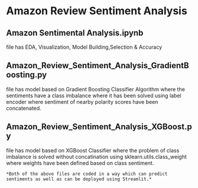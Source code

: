 # Amazon Review Sentiment Analysis

## Amazon Sentimental Analysis.ipynb
file has EDA, Visualization, Model Building,Selection & Accuracy

## Amazon_Review_Sentiment_Analysis_GradientBoosting.py 
file has model based on Gradient Boosting Classifier Algorithm where the sentiments have a class imbalance where it has been solved using label encoder where sentiment of nearby polarity scores have been concatenated. 

## Amazon_Review_Sentiment_Analysis_XGBoost.py 
file has model based on XGBoost Classifier where the problem of class imbalance is solved without concatination using sklearn.utils.class_weight where weights have been defined based on class sentiment.

` *Both of the above files are coded in a way which can predict sentiments as well as can be deployed using Streamlit.* `
